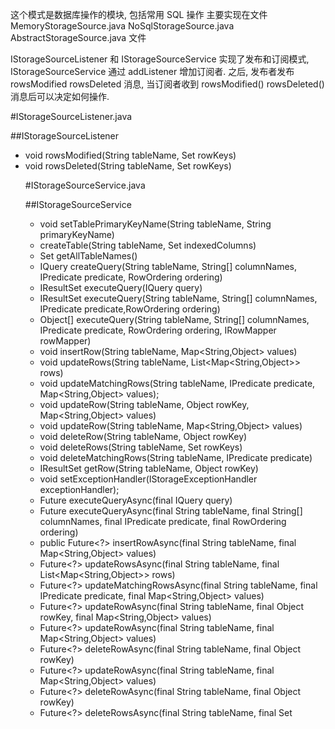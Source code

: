这个模式是数据库操作的模块, 包括常用 SQL 操作 主要实现在文件 MemoryStorageSource.java NoSqlStorageSource.java
AbstractStorageSource.java 文件 

IStorageSourceListener 和 IStorageSourceService 实现了发布和订阅模式,
IStorageSourceService 通过 addListener 增加订阅者. 之后, 发布者发布 
rowsModified  rowsDeleted 消息, 当订阅者收到 rowsModified()  rowsDeleted() 
消息后可以决定如何操作.



#IStorageSourceListener.java

##IStorageSourceListener
* void rowsModified(String tableName, Set<Object> rowKeys)
* void rowsDeleted(String tableName, Set<Object> rowKeys)

#IStorageSourceService.java

##IStorageSourceService
* void setTablePrimaryKeyName(String tableName, String primaryKeyName)
* createTable(String tableName, Set<String> indexedColumns)
* Set<String> getAllTableNames()
* IQuery createQuery(String tableName, String[] columnNames, 
    IPredicate predicate, RowOrdering ordering)
* IResultSet executeQuery(IQuery query)
* IResultSet executeQuery(String tableName, String[] columnNames, 
    IPredicate predicate,RowOrdering ordering)
* Object[] executeQuery(String tableName, String[] columnNames, IPredicate predicate,
    RowOrdering ordering, IRowMapper rowMapper)
* void insertRow(String tableName, Map<String,Object> values)
* void updateRows(String tableName, List<Map<String,Object>> rows)
* void updateMatchingRows(String tableName, IPredicate predicate, Map<String,Object> values);
* void updateRow(String tableName, Object rowKey, Map<String,Object> values)
* void updateRow(String tableName, Map<String,Object> values)
* void deleteRow(String tableName, Object rowKey)
* void deleteRows(String tableName, Set<Object> rowKeys)
* void deleteMatchingRows(String tableName, IPredicate predicate)
* IResultSet getRow(String tableName, Object rowKey)
* void setExceptionHandler(IStorageExceptionHandler exceptionHandler);
* Future<IResultSet> executeQueryAsync(final IQuery query)
* Future<IResultSet> executeQueryAsync(final String tableName,
    final String[] columnNames,  final IPredicate predicate,
    final RowOrdering ordering)
* public Future<?> insertRowAsync(final String tableName, final Map<String,Object> values)
* Future<?> updateRowsAsync(final String tableName, final List<Map<String,Object>> rows)
* Future<?> updateMatchingRowsAsync(final String tableName, final IPredicate predicate,
    final Map<String,Object> values)
* Future<?> updateRowAsync(final String tableName, final Object rowKey,
    final Map<String,Object> values)
* Future<?> updateRowAsync(final String tableName, final Map<String,Object> values)
* Future<?> deleteRowAsync(final String tableName, final Object rowKey)
* Future<?> updateRowAsync(final String tableName, final Map<String,Object> values)
* Future<?> deleteRowAsync(final String tableName, final Object rowKey)
* Future<?> deleteRowsAsync(final String tableName, final Set<Object> rowKeys)
* Future<?> deleteMatchingRowsAsync(final String tableName, final IPredicate predicate)
* Future<?> getRowAsync(final String tableName, final Object rowKey)
* Future<?> saveAsync(final IResultSet resultSet)
* void addListener(String tableName, IStorageSourceListener listener)
* void removeListener(String tableName, IStorageSourceListener listener)
* void notifyListeners(List<StorageSourceNotification> notifications)

#AbstractStorageSource.java

##AbstractStorageSource

实现了 IStorageSourceService 接口, 该类的继承类只要实现里面的抽象方法即可

通过 executorService = Executors.newSingleThreadExecutor() 创建单例线程池, 
具体任务只要实现 class StorageCallable<V>  或 class StorageRunnable, 并加入 
executorService中, 实现异步调用.

目前不支持多线程操作数据库. 

###关键变量

Set<String> allTableNames : 所有表

static ExecutorService defaultExecutorService = Executors.newSingleThreadExecutor()
ExecutorService executorService = defaultExecutorService

其他模块

IStorageExceptionHandler exceptionHandler
IDebugCounterService debugCounterService
IRestApiService restApi

Map<String, IDebugCounter> debugCounters
Map<String, Set<IStorageSourceListener>> listeners


###void setExecutorService(ExecutorService executorService)
    
    设置线程池服务

###void setExceptionHandler(IStorageExceptionHandler exceptionHandler)

    设置异常处理器

###abstract void setTablePrimaryKeyName(String tableName, String primaryKeyName)

    设置表的主键

###void createTable(String tableName, Set<String> indexedColumns)

    allTableNames.add(tableName)

TODO: 增加数据库操作

###Set<String> getAllTableNames()
    
    获取所有表名

###void setDebugCounterService(IDebugCounterService dcs)
 
    设置 IDebugCounterService 服务

###void updateCounters(String tableOpType, String tableName)

    对 tableOpType 和 tableOpType__tableName 两技术器(如果不存在就增加)递增计数

###抽象方法

###abstract IQuery createQuery(String tableName, String[] columnNames, IPredicate predicate, RowOrdering ordering);
###abstract IResultSet executeQueryImpl(IQuery query)
###abstract void insertRowImpl(String tableName, Map<String, Object> values)
###abstract void updateRowsImpl(String tableName, List<Map<String,Object>> rows)
###abstract void updateRowImpl(String tableName, Object rowKey,Map<String, Object> values)
###abstract void updateRowImpl(String tableName, Map<String, Object> values)
###abstract void deleteRowsImpl(String tableName, Set<Object> rowKeys)
###abstract void deleteRowImpl(String tableName, Object rowKey)
###abstract IResultSet getRowImpl(String tableName, Object rowKey)


###IResultSet executeQuery(IQuery query)
   
    调用 return executeQueryImpl(query);

###IResultSet executeQuery(String tableName, String[] columnNames,
    IPredicate predicate, RowOrdering ordering)

    调用 createQuery(tableName, columnNames, predicate, ordering) 和 executeQuery(query);

###Object[] executeQuery(String tableName, String[] columnNames,
    IPredicate predicate, RowOrdering ordering, IRowMapper rowMapper)

    调用 executeQuery 之后转为数组

###Future<IResultSet> executeQueryAsync(final IQuery query)

    将任务 executeQuery(query) 加入线程池

###Future<IResultSet> executeQueryAsync(final String tableName,
    final String[] columnNames,  final IPredicate predicate,
    final RowOrdering ordering)

    将任务 executeQuery(tableName, columnNames,predicate, ordering) 加入线程池

###Future<Object[]> executeQueryAsync(final String tableName,
    final String[] columnNames,  final IPredicate predicate,
    final RowOrdering ordering, final IRowMapper rowMapper)

    executeQuery(tableName, columnNames, predicate, ordering, rowMapper) 加入线程池

###Future<?> insertRowAsync(final String tableName, final Map<String,Object> values)

    将任务 insertRow(tableName, values) 加入线程池

###void insertRow(String tableName, Map<String, Object> values)

    调用 insertRowImpl(tableName, values)

###Future<?> updateRowsAsync(final String tableName, final List<Map<String,Object>> rows)

    将任务 updateRows(tableName, rows) 加入线程池

###void updateRows(String tableName, List<Map<String,Object>> rows)

    调用 updateRowsImpl(tableName, rows)

###Future<?> updateMatchingRowsAsync(final String tableName, final IPredicate predicate, final Map<String,Object> values)

    将任务 updateMatchingRows(tableName, predicate, values) 加入线程池

###Future<?> updateRowAsync(final String tableName,final Object rowKey, final Map<String,Object> values)

    将任务 updateRow(tableName, rowKey, values) 加入线程池

###Future<?> updateRowAsync(final String tableName,final Map<String,Object> values)

    将任务 updateRow(tableName, values) 加入线程池

###Future<?> deleteRowAsync(final String tableName, final Object rowKey)

    将任务 deleteRow(tableName, rowKey) 加入线程池

###void deleteRow(String tableName, Object rowKey)

    调用 deleteRowImpl(tableName, rowKey) 

###deleteRowsAsync(final String tableName, final Set<Object> rowKeys)

    将任务 deleteRows(tableName, rowKeys) 加入线程池

###void deleteRows(String tableName, Set<Object> rowKeys)

    调用 deleteRowsImpl(tableName, rowKeys);

###Future<?> deleteMatchingRowsAsync(final String tableName, final IPredicate predicate)

    将任务 deleteMatchingRows(tableName, predicate) 加入线程池

###void deleteMatchingRows(String tableName, IPredicate predicate)

    调用 resultSet = executeQuery(tableName, null, predicate, null) 找到要删除的记录, 然后调用  resultSet.deleteRow() 删除之

###Future<?> getRowAsync(final String tableName, final Object rowKey)

    将任务 getRow(tableName, rowKey) 加入线程池

###IResultSet getRow(String tableName, Object rowKey)

    调用 getRowImpl(tableName, rowKey)
    
###Future<?> saveAsync(final IResultSet resultSet)

    将任务  resultSet.save() 加入线程池

###synchronized void addListener(String tableName, IStorageSourceListener listener)
    
    添加订阅者

###synchronized void removeListener(String tableName, IStorageSourceListener listener)

    删除订阅者

###synchronized void notifyListeners(StorageSourceNotification notification)

    发布者发布修改操作

###void notifyListeners(List<StorageSourceNotification> notifications)

    发布者发布修改操作
   
##NoSqlStorageSource 

    继承了 AbstractStorageSource 类

###关键变量

    Map<String,String>  tablePrimaryKeyMap : 存放(表名:主键)
    Map<String, Map<String,ColumnIndexMode>> tableIndexedColumnMap : 存放 (表名:(列:索引模式))

###void createTable(String tableName, Set<String> indexedColumns)

    调用父类的 createTable(tableName, indexedColumns)
    如果 indexedColumns 不为 null, 调用 setColumnIndexMode(tableName, columnName,ColumnIndexMode.EQUALITY_INDEXED) 设置索引模式

###void setTablePrimaryKeyName(String tableName, String primaryKeyName)

    tablePrimaryKeyMap.put(tableName, primaryKeyName)

###String getTablePrimaryKeyName(String tableName)

    tablePrimaryKeyMap.get(tableName), 如果不存在, 返回默认"id"

###ColumnIndexMode getColumnIndexMode(String tableName, String columnName)

    获取 tableName 列为 columnName 的索引模式

###void setColumnIndexMode(String tableName, String columnName, ColumnIndexMode indexMode)

    设置 tableName 列为 columnName 的索引模式为indexMode.

###getOperatorPredicateValue(OperatorPredicate predicate, Map<String,Comparable<?>> parameterMap)

    获取操作符的值, predicate.getValue() 或 parameterMap.get(predicate.getValue())

###convertPredicate(IPredicate predicate, String tableName, Map<String,Comparable<?>> parameterMap)

    递归遍历 predicate.getPredicateList(), 当元素是 OperatorPredicate 类型的时候, 调用 sincorporateComparison
合并操作. 未完待续

###NoSqlResultSet executeParameterizedQuery(String tableName, String[] columnNameList,IPredicate predicate, RowOrdering rowOrdering, Map<String,Comparable<?>> parameterMap)
    
    如果 noSqlPredicate != null 并且是有效的
        rowList = noSqlPredicate.execute(columnNameList)
    否则 getAllRows(tableName, columnNameList) 中满足条件的元素加入 rowList

    对 rowLists 根据 rowOrdering 排序

    调用 new NoSqlResultSet(this, tableName, rowList)

###IQuery createQuery(String tableName, String[] columnNameList, IPredicate predicate, RowOrdering rowOrdering)

    调用 new NoSqlQuery(tableName, columnNameList, predicate, rowOrdering)

###IResultSet executeQueryImpl(IQuery query)

    noSqlQuery = query
    调用 executeParameterizedQuery(noSqlQuery.getTableName(),noSqlQuery.getColumnNameList(), noSqlQuery.getPredicate(),noSqlQuery.getRowOrdering(), noSqlQuery.getParameterMap())


###void sendNotification(String tableName, StorageSourceNotification.Action action,List<Map<String,Object>> rows)

    rowskeys = row.get(primaryKeyName) for row in rows
    notifyListeners(new StorageSourceNotification(tableName, action, rowKeys))


###void sendNotification(String tableName,StorageSourceNotification.Action action, Set<Object> rowKeys)

    调用 notifyListeners(new StorageSourceNotification(tableName, action, rowKeys))

###void insertRowsAndNotify(String tableName, List<Map<String,Object>> insertRowList)
    
    调用 insertRows(tableName, insertRowList) 插入行
    调用 sendNotification(tableName, StorageSourceNotification.Action.MODIFY, insertRowList) 发送通知   

###void insertRowImpl(String tableName, Map<String, Object> values)

    调用 insertRowsAndNotify(tableName, rowList.addAll(values))

###void updateRowsAndNotify(String tableName, Set<Object> rowKeys, Map<String,Object> updateRowList)
    
    调用 updateRows(tableName, rowKeys, updateRowList) 更新行
    sendNotification(tableName, StorageSourceNotification.Action.MODIFY, rowKeys) 发布更新

###void updateMatchingRowsImpl(String tableName, IPredicate predicate, Map<String,Object> values)
    
    rowKey 为 executeQuery(tableName, {getTablePrimaryKeyName(tableName)}, predicate, null)
    调用 updateRowsAndNotify(tableName, rowKeys, values)     

###void updateRowImpl(String tableName, Object rowKey, Map<String,Object> values)    

    调用 updateRowsAndNotify(tableName, rowList.add(values).add(getTablePrimaryKeyName(tableName),rowKey))

###void updateRowImpl(String tableName, Map<String,Object> values)

    调用 updateRowsAndNotify(tableName, rowKeys.add(Values))

###void deleteRowsAndNotify(String tableName, Set<Object> rowKeyList)

    调用 deleteRows(tableName, rowKeyList) 删除行
    调用 sendNotification(tableName, StorageSourceNotification.Action.DELETE, rowKeyList) 发布更新

###void deleteRowImpl(String tableName, Object key)
    
    调用 deleteRowsAndNotify(tableName, keys)

###IResultSet getRowImpl(String tableName, Object rowKey)
    
    调用 getRow(tableName, null, rowKey)


###抽象方法

###abstract Collection<Map<String,Object>> getAllRows(String tableName, String[] columnNameList)
###abstract Map<String,Object> getRow(String tableName, String[] columnNameList, Object rowKey)
###abstract List<Map<String,Object>> executeEqualityQuery(String tableName,String[] columnNameList, String predicateColumnName, Comparable<?> value)
###abstract List<Map<String,Object>> executeRangeQuery(String tableName,String[] columnNameList, String predicateColumnName,Comparable<?> startValue, boolean startInclusive, Comparable<?> endValue, boolean endInclusive)
###abstract void insertRows(String tableName, List<Map<String,Object>> insertRowList)
###abstract void updateRows(String tableName, Set<Object> rowKeys, Map<String,Object> updateColumnMap)

##MemoryStorageSource 

存储模块, 继承了 NoSqlStorageSource, 该类实现了 NoSqlStorageSource 所有抽象方法

问题: 该类是不是应该是单例的?

###关键变量

    Map<String, MemoryTable> tableMap : (表名: MemoryTable)
    IPktInProcessingTimeService pktinProcessingTime : PACKET_IN 处理时间

###MemoryTable getTable(String tableName, boolean create)

    如果 tableName 不存在, 如果 create == true, 创建, 否则直接抛异常
    如果存在, 返回表

###Collection<Map<String,Object>> getAllRows(String tableName, String[] columnNameList)

    返回 tableMap.get(tableName, false).getAllRows()

###Map<String,Object> getRow(String tableName, String[] columnNameList, Object rowKey)

    返回 tableMap.get(tableName, false).getRow()

###List<Map<String,Object>> executeEqualityQuery(String tableName, String[] columnNameList, String predicateColumnName, Comparable<?> value)

    在 tableMap.get(tableName, false).getAllRows() 每一行row中查找 row.get(getpredicateColumnName) 与 value 相同的行

###List<Map<String,Object>> executeRangeQuery(String tableName,String[] columnNameList, String predicateColumnName,Comparable<?> startValue, boolean startInclusive, Comparable<?> endValue, boolean endInclusive)

    在 tableMap.get(tableName, false).getAllRows() 每一行row中查找 row.get(getpredicateColumnName) 在 startValue 和 endValue 之间的. startInclusive 和 endInclusive 用于是否包含相等的情况

###void insertRows(String tableName, List<Map<String,Object>> insertRowList)

    遍历 insertRowList 中的每一个元素 row :
    如果 row.get(getTablePrimaryKeyName(getTable(tableName, false))) 存在, 直接加入表中;
    否则, 创建新的记录, 加入数据库

###void updateRows(String tableName, Set<Object> rowKeys, Map<String,Object> updateRowList)

    将 updateRowList 中的所有元素加入 rowKeys 中的每一行中.
    getTable(tableName, false).getRow(rowKey).put([r.getKey(), r.getValue) for r in updateRowList])

###void updateRowsImpl(String tableName, List<Map<String,Object>> updateRowList)

    PrimaryKeyName = getTablePrimaryKeyName(tableName))
    遍历 updateRowList 中每一个元素 updaterow : 
    如果 row = getTable(tableName).getRow(updaterow.get(PrimaryKeyName)) 存在, row.put(update.getKey(), update.getValue())

    类似与上一方法

###void deleteRowsImpl(String tableName, Set<Object> rowKeys)

     从 getTable(tableName) 表中删除主键为 rowKeys 中的所有行

###void createTable(String tableName, Set<String> indexedColumnNames)

    调用父类的 super.createTable(tableName, indexedColumnNames)

###void setPktinProcessingTime(IPktInProcessingTimeService pktinProcessingTime)

    设置 this.pktinProcessingTime






##MemoryTable
PrimaryKeyName
    String tableName : 表名
    Map<Object,Map<String,Object>> rowMap : (记录:(主键:记录))
    int nextId : 下一条记录

* Integer getNextId()
* void deleteRow(Object rowKey)
* void insertRow(Object key, Map<String,Object> rowValues)
* Map<String,Object> newRow(Object key)
* Map<String,Object> getRow(Object key)
* Collection<Map<String,Object>> getAllRows()
* String getTableName()

    以上方法很简单,略

##NoSqlPredicate

    NoSqlStorageSource 的辅助抽象类

##NoSqlRangePredicate

    继承 NoSqlPredicate 

###关键变量

    NoSqlStorageSource storageSource
    String tableName
    String columnName
    Comparable<?> startValue
    boolean startInclusive
    Comparable<?> endValue
    boolean endInclusive

###boolean incorporateComparison(String columnName,OperatorPredicate.Operator operator, Comparable<?> value,CompoundPredicate.Operator parentOperator)

    没明白

###boolean isEqualityRange()

    没明白

###boolean canExecuteEfficiently()

    没明白

###List<Map<String,Object>> execute(String columnNameList[])

    如果 isEqualityRange() 为 True, 调用 storageSource.executeEqualityQuery(tableName, columnNameList, columnName, startValue)

    否则 storageSource.executeRangeQuery(tableName, columnNameList, columnName,startValue, startInclusive, endValue, endInclusive)

###Comparable<?> coerceValue(Comparable<?> value, Class targetClass)

    将 value 转为 targetClass 类类型

###boolean matchesValue(Comparable<?> value)

    将 value 转为 startValue 然后 与 startValue 比较
    将 value 转为 endValue 然后 与 endValue 比较

###boolean matchesRow(Map<String,Object> row)

    调用 matchesValue(row.get(columnName))

##NoSqlOperatorPredicate

    继承 NoSqlPredicate 

##关键变量

    NoSqlStorageSource storageSource    : 存储资源
    String columnName                   : 列名
    OperatorPredicate.Operator operator : 操作符
    Object value                        : 值

###boolean incorporateComparison(String columnName, OperatorPredicate.Operator operator, Comparable<?> value, CompoundPredicate.Operator parentOperator)

    未实现

###boolean canExecuteEfficiently()
    
    未实现

###List<Map<String,Object>> execute(String columnNames[])

    未实现

###boolean matchesRow(Map<String,Object> row)

    未实现

##NoSqlCompoundPredicate

    继承 NoSqlPredicate 

###关键变量

    NoSqlStorageSource storageSource    :
    CompoundPredicate.Operator operator :
    boolean negated                     :
    String tableName                    :
    List<NoSqlPredicate> predicateList  :

###canExecuteEfficiently()

    如果 operator == CompoundPredicate.Operator.AND, 只要 predicateList 有一个是  canExecuteEfficiently() 返回 true

    否则 只要 predicateList 有一个不是 canExecuteEfficiently() , 返回 false

###List<Map<String,Object>> combineRowLists(String primaryKeyName, List<Map<String,Object>> list1, List<Map<String,Object>> list2, CompoundPredicate.Operator operator)

    list1 和 list2 根据主键进行排序后, 遍历 list1 和 list2 : 
    如果 operator == CompoundPredicate.Operator.AND, 返回相同记录的列表
    否则 返回两条记录的较小者或者非 null 的列表

###List<Map<String,Object>> execute(String columnNames[])

    遍历 predicateList : 
    如果 canExecuteEfficiently() , 调用 combineRowLists() 获取之前所有元素的execute()与当前元素execute() 的 combinedRowList 
    否则 加入名为 inefficientPredicates 的HashSet

    遍历 combinedRowList, 如果由元素在 inefficientPredicates 中加入 filteredRowList 中

###boolean matchesRow(Map<String,Object> row)

    如果 operator == CompoundPredicate.Operator.AND 则 predicateList 里面的每个元素 predicate.matchesRow(row) 都为 true, 才返回 true

    否则, predicateList 有一个元素 predicate.matchesRow(row) 为 true, 就返回 true

    

##RowComparator

    NoSqlCompoundPredicate 的辅助类, 实现 Comparator 接口

###关键变量

    primaryKeyName : 主键名

###int compare(Map<String,Object> row1, Map<String,Object> row2)

    比较 row1.get(primaryKeyName) 与 row2.get(primaryKeyName)








##谓词
 
##IPredicate

    数据库谓词接口类

    public interface IPredicate {
    }

##OperatorPredicate

    预算符谓词，实现 IPredicate 接口

###关键变量

    String columnName　: 列名
    Operator operator　: 运算法
    Comparable<?> value : 值

###String getColumnName()

    获取列名

###Operator getOperator()

    获取运算符

###Comparable<?> getValue()

    获取值


##CompoundPredicate

    组合谓词，实现 IPredicate 接口

###关键变量
   
    Operator operator  // AND OR
    boolean negated    // NOT
    IPredicate[] predicateList //谓词列表

###Operator getOperator()

    获取 operator

###boolean isNegated()

    获取 negated

###IPredicate[] getPredicateList()

    获取 predicateList

##行排序

##RowOrdering

###关键列表

    List<Item> itemList //item 列表, 一行由 itenList 组成

###void add(String column)
###void add(String column, Direction direction)
###void add(Item item)
###void add(Item[] itemArray)
###void add(List<Item> itemList)

    以上类都是增加一个 item 到 itemList

###List<Item> getItemList()

     获取所有的 item

##Item

    RowOrdering的辅助类

###关键列表

    String column //列名
    Direction direction //排序方式,包含 ASCENDING, DESCENDING

###String getColumn()
###Direction getDirection()
###RowOrdering getOuterType()

    以上方法见面知意

##查询

##IQuery

    查询接口类

    public interface IQuery {

        String getTableName()
        void setParameter(String name, Object value)
    }

##NoSqlQuery

###关键变量

    String tableName  : 表名
    String[] columnNameList : 列名的列表
    IPredicate predicate    : 谓词
    RowOrdering rowOrdering : 行排序
    Map<String,Comparable<?>> parameterMap : 参数

###void setParameter(String name, Object value)

    增加 map,value 到 parameterMap 

###String getTableName
###String[] getColumnNameList()
###IPredicate getPredicate()
###RowOrdering getRowOrdering()
###Comparable<?> getParameter(String name)
###Map<String,Comparable<?>> getParameterMap()

    以上方法见面知意

##结果集

##IResultSet

    结果集合类, 继承了迭代器　Iterator<IResultSet>

* void close()
* boolean next()
* void save()
* Map<String,Object> getRow()
* void deleteRow()

##IRowMapper

    结果集对应的类对象

* Object mapRow(IResultSet resultSet)

##ResultSetIterator

    结果集，实现了迭代器　Iterator<IResultSet>

###关键变量

    IResultSet resultSet //结果集
    boolean hasAnother   //下一个是否有元素
    boolean peekedAtNext //是否切换到下一个元素

###IResultSet next()

    到达下一个元素

###boolean hasNext()
    
    下一个是否存在

###void remove()

    不支持

###NoSqlResultSet

    实现了 IResultSet

###关键变量
   
    NoSqlStorageSource storageSource
    String tableName                      :表名
    String primaryKeyName                 :主键
    List<Map<String,Object>> rowList      :所有行
    int currentIndex
    Map<String,Object> currentRowUpdate   :(主键:记录)
    List<Map<String,Object>> rowUpdateList:保存 currentRowUpdate
    Set<Object> rowDeleteSet              :保持待删除的记录
    Iterator<IResultSet> resultSetIterator:结果的迭代器

###void addRow(Map<String,Object> row)

    增加到 rowList

###Map<String,Object> getRow()

    rowList.get(currentIndex)

###boolean containsColumn(String columnName)

    调用 getObject(columnName), rowList.get(currentIndex).get(columnName)

###void endCurrentRowUpdate()

    将 currentRowUpdate 增加到 rowUpdateList    
    
###void close()

    什么也不做

    问题: 未实现?

###boolean next()

    将 currentRowUpdate 增加到 rowUpdateList, 递增 currentIndex

###void save()
    
    将 currentRowUpdate 增加到 rowUpdateList
    将 rowUpdateList 更新作用于数据库
    将 rowDeleteSet 更新作用于数据库

###void addRowUpdate(String column, Object value)

        如果 currentRowUpdate 为 null, 初始化 currentRowUpdate
    (column:value) 增加到 currentRowUpdate 中

###void deleteRow()

    将当前记录加入rowDeleteSet中. 即将 rowList.get(currentIndex).get(primaryKeyName) 增加到 rowDeleteSet 中

###Iterator<IResultSet> iterator()

    返回 ResultSetIterator 的迭代器

##发布者

##StorageSourceNotification

    存储资源通知类

###关键变量

    String tableName : 表名
    Action action :  对表的操作: MODIFY, DELETE
    Set<Object> keys : 表中的记录

* String getTableName()
* Action getAction()
* Set<Object> getKeys()
* void setTableName(String tableName)
* void setAction(Action action)
* void setKeys(Set<Object> keys)

##SynchronousExecutorService

    实现　ExecutorService　接口

###void shutdown()
###List<Runnable> shutdownNow()
###boolean isShutdown()
###boolean isTerminated()
###boolean awaitTermination(long timeout, TimeUnit unit)

    以上方法，没有实现，不要调用

###<T> List<Future<T>> invokeAll(Collection<? extends Callable<T>> tasks)

    将　tasks 加入线程池，返回获取结果的对象列表．

###<T> List<Future<T>> invokeAll(Collection<? extends Callable<T>> tasks, long timeout, TimeUnit units)

    直接调用　invokeAll(task)
    问题：没有完全实现

###<T> T invokeAny(Collection<? extends Callable<T>> tasks)

    遍历　tasks, 调用　task.call() 

    问题: 没有完全实现

###<T> T invokeAny(Collection<? extends Callable<T>> tasks, long timeout, TimeUnit units)

    调用 invokeAny(tasks)

###<T> Future<T> submit(Callable<T> callable)

    callable.call() 
    如果没有错误, result 初始化 SynchronousFuture
    否则用 异常初始化 SynchronousFuture

###Future<?> submit(Runnable runnable)

    runnable.run()
    如果没有错误, result 初始化 SynchronousFuture
    否则用 异常初始化 SynchronousFuture

###<T> Future<T> submit(Runnable runnable, T result)

    runnable.run()
    如果没有错误, result 初始化 SynchronousFuture
    否则用 异常初始化 SynchronousFuture

###void execute(Runnable command)

    command.run()

##SynchronousFuture

    实现　Future　接口，　SynchronousExecutorService　的辅助类

###关键变量

    T result  // 结果
    Exception exc　//异常

###boolean cancel(boolean mayInterruptIfRunning)
    
    返回 false

    问题: 是故意屏蔽，还是，未实现，但确定

###boolean isCancelled()

    返回 false

    问题: 是故意屏蔽，还是，未实现，但确定


###boolean isDone()
    返回　true

    问题: 是故意屏蔽，还是，未实现，但确定

###T get()

    如果　exec 不为　null, 返回　result

###T get(long timeout, TimeUnit unit)

    调用　get()